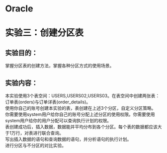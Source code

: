 # Oracle
# 实验三：创建分区表
## 实验目的：<br>
掌握分区表的创建方法，掌握各种分区方式的使用场景。<br>
## 实验内容：<br>
本实验使用3个表空间：USERS,USERS02,USERS03。在表空间中创建两张表：订单表(orders)与订单详表(order_details)。<br>
使用你自己的账号创建本实验的表，表创建在上述3个分区，自定义分区策略。<br>
你需要使用system用户给你自己的账号分配上述分区的使用权限。你需要使用system用户给你的用户分配可以查询执行计划的权限。<br>
表创建成功后，插入数据，数据能并平均分布到各个分区。每个表的数据都应该大于1万行，对表进行联合查询。<br>
写出插入数据的语句和查询数据的语句，并分析语句的执行计划。<br>
进行分区与不分区的对比实验。<br>
